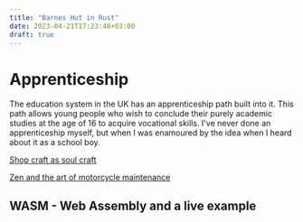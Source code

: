 ```yaml
---
title: "Barnes Hut in Rust"
date: 2023-04-21T17:23:48+03:00
draft: true
---
```


# Apprenticeship 

The education system in the UK has an apprenticeship path built into it. This path allows young people who wish to conclude their purely academic studies at the age of 16 to acquire vocational skills. I've never done an apprenticeship myself, but when I was enamoured by the idea when I heard about it as a school boy. 

[Shop craft as soul craft](https://www.amazon.com/Shop-Class-Soulcraft-Inquiry-Value-ebook/dp/B00273BHPU)

[Zen and the art of motorcycle maintenance](https://www.amazon.com/Zen-Art-Motorcycle-Maintenance-Inquiry/dp/0060589469)


[//]: # ()
[//]: # (In England there were apprenticeships)

[//]: # ()
[//]: # (Learning along is hard. Depending on your personality. )

[//]: # ()
[//]: # (Learning with friends is good, if they are of the right ming set. )

[//]: # ()
[//]: # (Joe and Matan)

[//]: # ()
[//]: # ()
[//]: # (# On the importance of visual rewards when learning something new)

[//]: # ()
[//]: # (When I first heard about Python it was sometime around winter of 2008. I had a student job testing software and all the seasoned programmers there were quite happy about doing a first or second big project in the language. I was a physics undergraduate and had barely done a basic programming course, taught in C. )

[//]: # ()
[//]: # (## The Rust programming language)

[//]: # ()
[//]: # (## The computational complexity of many particles moving under gravity)

[//]: # ()
[//]: # (## The Quad Tree - a data structure for efficiently partitioning spatial detail)

[//]: # ()
[//]: # (## The Barnes-Hut algorithm)

## WASM - Web Assembly and a live example




